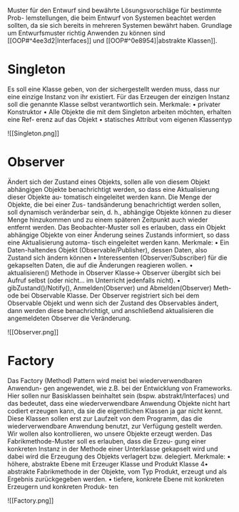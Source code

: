 Muster für den Entwurf sind bewährte Lösungsvorschläge für bestimmte Prob-
lemstellungen, die beim Entwurf von Systemen beachtet werden sollten, da sie
sich bereits in mehreren Systemen bewährt haben. Grundlage um Entwurfsmuster richtig Anwenden zu können sind [[OOP#^4ee3d2|Interfaces]] und [[OOP#^0e8954]|abstrakte Klassen]].
# Singleton
Es soll eine Klasse geben, von der sichergestellt werden muss, dass nur eine
einzige Instanz von ihr existiert. Für das Erzeugen der einzigen Instanz soll die
genannte Klasse selbst verantwortlich sein. Merkmale:
• privater Konstruktor
• Alle Objekte die mit dem Singleton arbeiten möchten, erhalten eine Ref-
erenz auf das Objekt
• statisches Attribut vom eigenen Klassentyp

![[Singleton.png]]
# Observer 
Ändert sich der Zustand eines Objekts, sollen alle von diesem Objekt abhängigen
Objekte benachrichtigt werden, so dass eine Aktualisierung dieser Objekte au-
tomatisch eingeleitet werden kann. Die Menge der Objekte, die bei einer Zus-
tandsänderung benachrichtigt werden sollen, soll dynamisch veränderbar sein,
d. h., abhängige Objekte können zu dieser Menge hinzukommen und zu einem
späteren Zeitpunkt auch wieder entfernt werden.
Das Beobachter-Muster soll es erlauben, dass ein Objekt abhängige Objekte von
einer Änderung seines Zustands informiert, so dass eine Aktualisierung automa-
tisch eingeleitet werden kann. Merkmale:
• Ein Daten-haltendes Objekt (Observable/Publisher), dessen Daten, also
Zustand sich ändern können
• Interessenten (Observer/Subscriber) für die gekapselten Daten, die auf die
Änderungen reagieren wollen.
• aktualisieren() Methode in Observer Klasse→ Observer übergibt sich bei
Aufruf selbst (oder nicht... im Unterricht jedenfalls nicht).
• gibZustand()/Notify(), Anmelden(Observer) und Abmelden(Observer) Meth-
ode bei Observable Klasse.
Der Observer registriert sich bei dem Observable Objekt und wenn sich
der Zustand des Observables ändert, dann werden diese benachrichtigt, und
anschließend aktualisieren die angemeldeten Observer die Veränderung.

![[Observer.png]]
# Factory
Das Factory (Method) Pattern wird meist bei wiederverwendbaren Anwendun-
gen angewendet, wie z.B. bei der Entwicklung von Frameworks. Hier sollen nur
Basisklassen beinhaltet sein (bspw. abstrakt/Interfaces) und das bedeutet, dass
eine wiederverwendbare Anwendung Objekte nicht hart codiert erzeugen kann,
da sie die eigentlichen Klassen ja gar nicht kennt. Diese Klassen sollen erst zur
Laufzeit von dem Programm, das die wiederverwendbare Anwendung benutzt,
zur Verfügung gestellt werden. Wir wollen also kontrollieren, wo unsere Objekte
erzeugt werden. Das Fabrikmethode-Muster soll es erlauben, dass die Erzeu-
gung einer konkreten Instanz in der Methode einer Unterklasse gekapselt wird
und dabei wird die Erzeugung des Objekts verlagert bzw. delegiert. Merkmale:
• höhere, abstrakte Ebene mit Erzeuger Klasse und Produkt Klasse
4• abstrakte Fabrikmethode in der Objekte, vom Typ Produkt, erzeugt und
als Ergebnis zurückgegeben werden.
• tiefere, konkrete Ebene mit konkreten Erzeugern und konkreten Produk-
ten

![[Factory.png]]